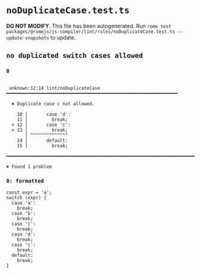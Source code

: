 # `noDuplicateCase.test.ts`

**DO NOT MODIFY**. This file has been autogenerated. Run `rome test packages/@romejs/js-compiler/lint/rules/noDuplicateCase.test.ts --update-snapshots` to update.

## `no duplicated switch cases allowed`

### `0`

```

 unknown:12:14 lint/noDuplicateCase ━━━━━━━━━━━━━━━━━━━━━━━━━━━━━━━━━━━━━━━━━━━━━━━━━━━━━━━━━━━━━━━━

  ✖ Duplicate case c not allowed.

    10 │       case 'd':
    11 │         break;
  > 12 │       case 'c':
  > 13 │         break;
       │ ^^^^^^^^^^^^^^ 
    14 │       default:
    15 │         break;

━━━━━━━━━━━━━━━━━━━━━━━━━━━━━━━━━━━━━━━━━━━━━━━━━━━━━━━━━━━━━━━━━━━━━━━━━━━━━━━━━━━━━━━━━━━━━━━━━━━━

✖ Found 1 problem

```

### `0: formatted`

```
const expr = 'a';
switch (expr) {
  case 'a':
    break;
  case 'b':
    break;
  case 'c':
    break;
  case 'd':
    break;
  case 'c':
    break;
  default:
    break;
}

```
